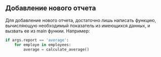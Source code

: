 ## Добавление нового отчета

Для добавление нового отчета, достаточно лишь написать функцию, вычисляющую необходимый показатель из имеющихся данных, и вызвать ее из main функии. Например:

```python
if args.report == 'average':
    for employe in employees:
        average = calculate_average()
```
